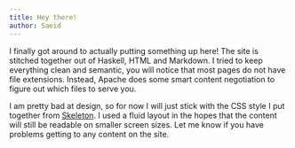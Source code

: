 ```yaml
---
title: Hey there!
author: Saeid
---
```


I finally got around to actually putting something up here!
The site is stitched together out of Haskell, HTML and Markdown.
I tried to keep everything clean and semantic, you will notice that most
pages do not have file extensions. Instead, Apache does some smart content
negotiation to figure out which files to serve you.

I am pretty bad at design, so for now I will just stick with the CSS style
I put together from [Skeleton](http://www.getskeleton.com). I used a fluid
layout in the hopes that the content will still be readable on smaller
screen sizes. Let me know if you have problems getting to any content
on the site.

